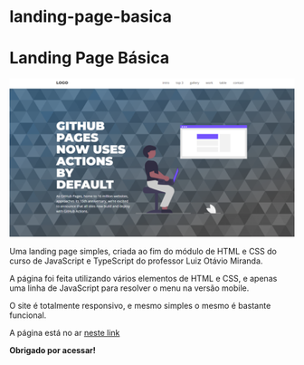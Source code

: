 # landing-page-basica
<h1>Landing Page Básica</h1>
<img src="assets/landing-page-demo.png">

<p>Uma landing page simples, criada ao fim do módulo de HTML e CSS do curso de JavaScript e TypeScript do professor Luiz Otávio Miranda.</p>
<p>A página foi feita utilizando vários elementos de HTML e CSS, e apenas uma linha de JavaScript para resolver o menu na versão mobile.</p>
<p>O site é totalmente responsivo, e mesmo simples o mesmo é bastante funcional.</p>

<p>A página está no ar <a href="https://landing-page-basica.netlify.app/">neste link</a></p>

<p><b>Obrigado por acessar!</b></p>
